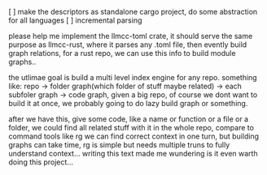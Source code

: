 [ ] make the descriptors as standalone cargo project, do some abstraction for all languages
[ ] incremental parsing

please help me implement the llmcc-toml crate, it should serve the same purpose as llmcc-rust, where it parses any .toml file, then evently build graph relations, for
a rust repo, we can use this info to build module graphs..

the utlimae goal is build
a multi level index engine for any repo. something like:
repo -> folder graph(which folder of stuff maybe related) -> each subfoler graph -> code graph, given a big repo, of course we dont want to build it at once, we probably going to do lazy build graph or something.

after we have this, give some code, like a name or function or a file or a folder, we could find all related stuff with it in the whole repo, compare to command tools like rg
we can find correct context in one turn, but building graphs can take time, rg is simple but needs multiple truns to fully understand context... writing this text made me wundering is it even warth doing this project...



